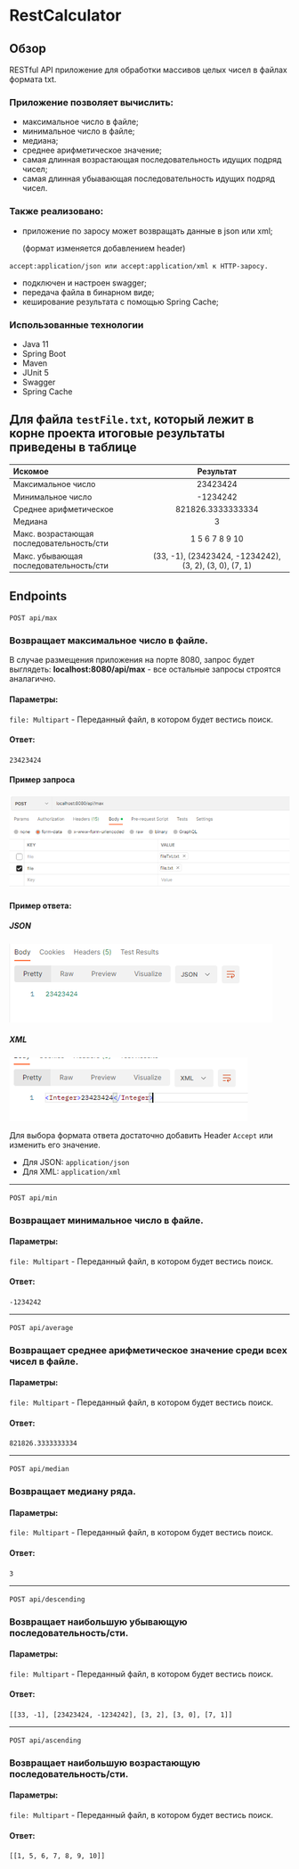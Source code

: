 # RestCalculator
## Обзор 
RESTful API приложение для обработки массивов целых чисел в файлах формата txt.

### Приложение позволяет вычислить:
*  максимальное число в файле;
*  минимальное число в файле;
* медиана;
* среднее арифметическое значение;
* самая длинная возрастающая последовательность идущих подряд чисел;
* самая длинная убыавающая последовательность идущих подряд чисел.

### Также реализовано:
* приложение по заросу может возвращать данные в json или xml;

  (формат изменяется добавлением header)

`
accept:application/json или accept:application/xml к HTTP-заросу.
`
* подключен и настроен swagger;
* передача файла в бинарном виде;
* кеширование результата с помощью Spring Cache;

### Использованные технологии
* Java 11
* Spring Boot
* Maven
* JUnit 5
* Swagger
* Spring Cache

## Для файла  `testFile.txt`, который лежит в корне проекта итоговые результаты приведены в таблице
| Искомое                                       |                        Результат                        |
|:----------------------------------------------|:-------------------------------------------------------:|
| Максимальное число                            |                        23423424                         |
| Минимальное число                             |                        -1234242                         |
| Среднее арифметическое                        |                    821826.3333333334                    |
| Медиана                                       |                            3                            |
| Макс. возрастающая последовательность/сти     |                     1 5 6 7 8 9 10                      |
| Макс. убывающая последовательность/сти        | (33, -1),  (23423424, -1234242), (3, 2), (3, 0), (7, 1) |

## Endpoints
`POST api/max` 
### Возвращает максимальное число в файле.
В случае размещения приложения на порте 8080, запрос будет выглядеть:
**localhost:8080/api/max** - все остальные запросы строятся аналагично.
#### Параметры:
`file: Multipart` - Переданный файл, в котором будет вестись поиск.
#### Ответ:
`23423424`

#### Пример запроса 
![request.png](images/request.png)

#### Пример ответа:
##### JSON
![responseJSON.png](images/responseJSON.png)

##### XML
![responseXML.png](images/responseXML.png)

Для выбора формата ответа достаточно добавить Header `Accept` или изменить его значение.

* Для JSON: `application/json`
* Для XML: `application/xml`
---
`POST api/min`
### Возвращает минимальное число в файле.
#### Параметры:
`file: Multipart` - Переданный файл, в котором будет вестись поиск.
#### Ответ:
 `-1234242` 

 ---
`POST api/average`
### Возвращает среднее арифметическое значение среди всех чисел в файле.
#### Параметры:
`file: Multipart` - Переданный файл, в котором будет вестись поиск.
#### Ответ:
`821826.3333333334`

---
`POST api/median`
### Возвращает медиану ряда.
#### Параметры:
`file: Multipart` - Переданный файл, в котором будет вестись поиск.
#### Ответ:
`3`

---
`POST api/descending`
### Возвращает наибольшую убывающую последовательность/сти.
#### Параметры:
`file: Multipart` - Переданный файл, в котором будет вестись поиск.
#### Ответ:
`[[33, -1], [23423424, -1234242], [3, 2], [3, 0], [7, 1]]`

---
`POST api/ascending`
### Возвращает наибольшую возрастающую последовательность/сти.
#### Параметры:
`file: Multipart` - Переданный файл, в котором будет вестись поиск.
#### Ответ:
`[[1, 5, 6, 7, 8, 9, 10]]`
